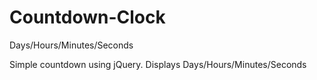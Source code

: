 # Countdown-Clock
Days/Hours/Minutes/Seconds

Simple countdown using jQuery. Displays Days/Hours/Minutes/Seconds